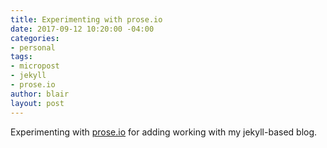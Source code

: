 ```yaml
---
title: Experimenting with prose.io
date: 2017-09-12 10:20:00 -04:00
categories:
- personal
tags:
- micropost
- jekyll
- prose.io
author: blair
layout: post
---
```


Experimenting with [prose.io](http://prose.io) for adding working with my jekyll-based blog.
